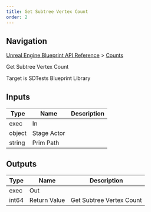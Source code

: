 ```yaml
---
title: Get Subtree Vertex Count
order: 2
---
```

## Navigation

[Unreal Engine Blueprint API Reference](https://dev.epicgames.com/documentation/en-us/unreal-engine/BlueprintAPI) > [Counts](https://dev.epicgames.com/documentation/en-us/unreal-engine/BlueprintAPI/Counts)

Get Subtree Vertex Count

Target is SDTests Blueprint Library

## Inputs

| Type | Name | Description |
| --- | --- | --- |
| exec | In |  |
| object | Stage Actor |  |
| string | Prim Path |  |

## Outputs

| Type | Name | Description |
| --- | --- | --- |
| exec | Out |  |
| int64 | Return Value | Get Subtree Vertex Count |
